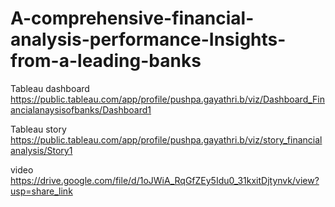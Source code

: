 # A-comprehensive-financial-analysis-performance-Insights-from-a-leading-banks


Tableau dashboard
https://public.tableau.com/app/profile/pushpa.gayathri.b/viz/Dashboard_Financialanaysisofbanks/Dashboard1

Tableau story
https://public.tableau.com/app/profile/pushpa.gayathri.b/viz/story_financialanalysis/Story1

video
https://drive.google.com/file/d/1oJWiA_RqGfZEy5Idu0_31kxitDjtynvk/view?usp=share_link
